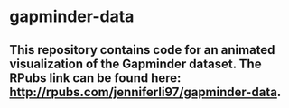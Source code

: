 # gapminder-data
## This repository contains code for an animated visualization of the Gapminder dataset. The RPubs link can be found here: http://rpubs.com/jenniferli97/gapminder-data.
